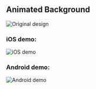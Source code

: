 

## Animated Background



![Original design](original-design.gif)

### iOS demo:

![iOS demo](demo-ios.gif)

### Android demo:

![Android demo](demo-android.gif)
